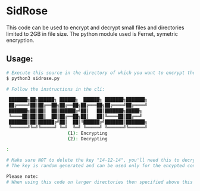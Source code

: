# SidRose

This code can be used to encrypt and decrypt small files and directories limited to 2GB in file size.
The python module used is Fernet, symetric encryption.

## Usage:
```bash
# Execute this source in the directory of which you want to encrypt the contents.
$ python3 sidrose.py 

# Follow the instructions in the cli:

 ███████╗██╗██████╗ ██████╗  ██████╗ ███████╗███████╗
 ██╔════╝██║██╔══██╗██╔══██╗██╔═══██╗██╔════╝██╔════╝
 ███████╗██║██║  ██║██████╔╝██║   ██║███████╗█████╗
 ╚════██║██║██║  ██║██╔══██╗██║   ██║╚════██║██╔══╝
 ███████║██║██████╔╝██║  ██║╚██████╔╝███████║███████╗
 ╚══════╝╚═╝╚═════╝ ╚═╝  ╚═╝ ╚═════╝ ╚══════╝╚══════╝
                       (1): Encrypting
                       (2): Decrypting

:

# Make sure NOT to delete the key "14-12-14", you'll need this to decrypt the data again.
# The key is random generated and can be used only for the encypted contents its been created for.

Please note: 
# When using this code on larger directories then specified above this program wil not act as intended, use with caution.
```
